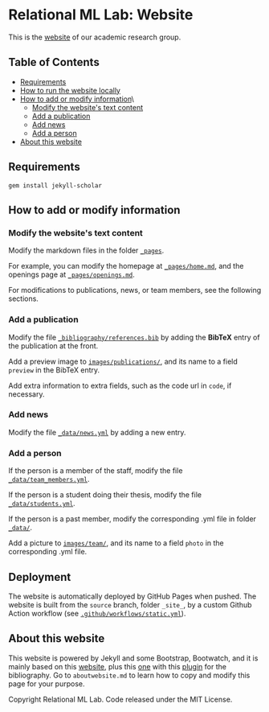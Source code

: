 # Relational ML Lab: Website

This is the [website](https://relationalml.github.io) of our academic research group.

## Table of Contents

* [Requirements](#requirements)
* [How to run the website locally](#how-to-run-the-website-locally)
* [How to add or modify information](#how-to-add-or-modify-information)\
    * [Modify the website's text content](#modify-the-websites-text-content)
    * [Add a publication](#add-a-publication)
    * [Add news](#add-news)
    * [Add a person](#add-a-person)
* [About this website](#about-this-website)

## Requirements

```gem install jekyll-scholar```

## How to add or modify information

### Modify the website's text content

Modify the markdown files in the folder [`_pages`](_pages).

For example, you can modify the homepage at [`_pages/home.md`](_pages/home.md), and the openings page at [`_pages/openings.md`](_pages/openings.md).

For modifications to publications, news, or team members, see the following sections.

### Add a publication

Modify the file [`_bibliography/references.bib`](_bibliography/references.bib) by adding the **BibTeX** entry of the publication at the front.

Add a preview image to [`images/publications/`](images/publications/), and its name to a field `preview` in the BibTeX entry.

Add extra information to extra fields, such as the code url in `code`, if necessary.

### Add news

Modify the file [`_data/news.yml`](_data/news.yml) by adding a new entry.

### Add a person

If the person is a member of the staff, modify the file [`_data/team_members.yml`](_data/team_members.yml).

If the person is a student doing their thesis, modify the file [`_data/students.yml`](_data/students.yml).

If the person is a past member, modify the corresponding .yml file in folder [`_data/`](_data/).

Add a picture to [`images/team/`](images/team/), and its name to a field `photo` in the corresponding .yml file.

## Deployment

The website is automatically deployed by GitHub Pages when pushed. The website is built from the `source` branch, folder `_site_`, by a custom Github Action workflow (see [`.github/workflows/static.yml`](.github/workflows/static.yml)).

## About this website

This website is powered by Jekyll and some Bootstrap, Bootwatch, and it is mainly based on this [website](https://allanlab.org), plus this [one](https://alshedivat.github.io/al-folio/) with this [plugin](https://github.com/inukshuk/jekyll-scholar) for the bibliography. Go to `aboutwebsite.md` to learn how to copy and modify this page for your purpose.

Copyright Relational ML Lab. Code released under the MIT License.
